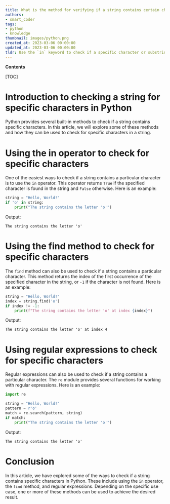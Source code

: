 ```yaml
---
title: What is the method for verifying if a string contains certain characters?
authors:
- smart_coder
tags:
- python
- knowledge
thumbnail: images/python.png
created_at: 2023-03-06 00:00:00
updated_at: 2023-03-06 00:00:00
tldr: Use the `in` keyword to check if a specific character or substring is contained within a given string in Python.
---
```


**Contents**

[TOC]

# Introduction to checking a string for specific characters in Python

Python provides several built-in methods to check if a string contains specific characters. In this article, we will explore some of these methods and how they can be used to check for specific characters in a string.

# Using the in operator to check for specific characters

One of the easiest ways to check if a string contains a particular character is to use the `in` operator. This operator returns `True` if the specified character is found in the string and `False` otherwise. Here is an example:

```python
string = "Hello, World!"
if 'o' in string:
    print("The string contains the letter 'o'")
```

Output:
```
The string contains the letter 'o'
```

# Using the find method to check for specific characters

The `find` method can also be used to check if a string contains a particular character. This method returns the index of the first occurrence of the specified character in the string, or `-1` if the character is not found. Here is an example:

```python
string = "Hello, World!"
index = string.find('o')
if index != -1:
    print(f"The string contains the letter 'o' at index {index}")
```

Output:
```
The string contains the letter 'o' at index 4
```

# Using regular expressions to check for specific characters

Regular expressions can also be used to check if a string contains a particular character. The `re` module provides several functions for working with regular expressions. Here is an example:

```python
import re

string = "Hello, World!"
pattern = r'o'
match = re.search(pattern, string)
if match:
    print("The string contains the letter 'o'")
```

Output:
```
The string contains the letter 'o'
```

# Conclusion

In this article, we have explored some of the ways to check if a string contains specific characters in Python. These include using the `in` operator, the `find` method, and regular expressions. Depending on the specific use case, one or more of these methods can be used to achieve the desired result.
